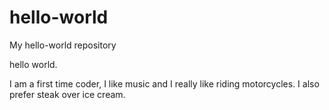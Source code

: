 # hello-world
My hello-world repository

hello world.

I am a first time coder, I like music and I really like riding motorcycles.
I also prefer steak over ice cream.
